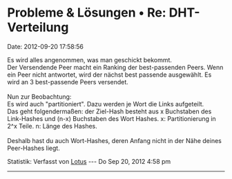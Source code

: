 Probleme & Lösungen • Re: DHT-Verteilung
========================================

Date: 2012-09-20 17:58:56

Es wird alles angenommen, was man geschickt bekommt.\
Der Versendende Peer macht ein Ranking der best-passenden Peers. Wenn
ein Peer nicht antwortet, wird der nächst best passende ausgewählt. Es
wird an 3 best-passende Peers versendet.\
\
Nun zur Beobachtung:\
Es wird auch \"partitioniert\". Dazu werden je Wort die Links
aufgeteilt.\
Das geht folgendermaßen: der Ziel-Hash besteht aus x Buchstaben des
Link-Hashes und (n-x) Buchstaben des Wort Hashes. x: Partitionierung in
2\^x Teile. n: Länge des Hashes.\
\
Deshalb hast du auch Wort-Hashes, deren Anfang nicht in der Nähe deines
Peer-Hashes liegt.

Statistik: Verfasst von
[Lotus](http://forum.yacy-websuche.de/memberlist.php?mode=viewprofile&u=68)
--- Do Sep 20, 2012 4:58 pm

------------------------------------------------------------------------

